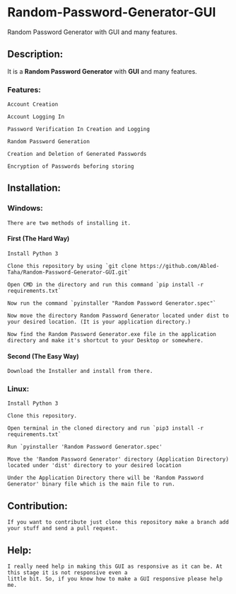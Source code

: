 # Random-Password-Generator-GUI
Random Password Generator with GUI and many features.

## Description:
   It is a **Random Password Generator** with **GUI** and many features.

### Features:
    Account Creation

    Account Logging In

    Password Verification In Creation and Logging

    Random Password Generation

    Creation and Deletion of Generated Passwords

    Encryption of Passwords beforing storing

## Installation:
### Windows:
	There are two methods of installing it.
	
#### First (The Hard Way)
	Install Python 3
	
	Clone this repository by using `git clone https://github.com/Abled-Taha/Random-Password-Generator-GUI.git`

	Open CMD in the directory and run this command `pip install -r requirements.txt`

	Now run the command `pyinstaller "Random Password Generator.spec"`

	Now move the directory Random Password Generator located under dist to your desired location. (It is your application directory.)

	Now find the Random Password Generator.exe file in the application directory and make it's shortcut to your Desktop or somewhere.
	
#### Second (The Easy Way)
	Download the Installer and install from there.

### Linux:
	Install Python 3

	Clone this repository.

	Open terminal in the cloned directory and run `pip3 install -r requirements.txt`

	Run `pyinstaller 'Random Password Generator.spec'

	Move the 'Random Password Generator' directory (Application Directory) located under 'dist' directory to your desired location

	Under the Application Directory there will be 'Random Password Generator' binary file which is the main file to run.

## Contribution:
	If you want to contribute just clone this repository make a branch add your stuff and send a pull request.
	
## Help:
	I really need help in making this GUI as responsive as it can be. At this stage it is not responsive even a 
    little bit. So, if you know how to make a GUI responsive please help me.
